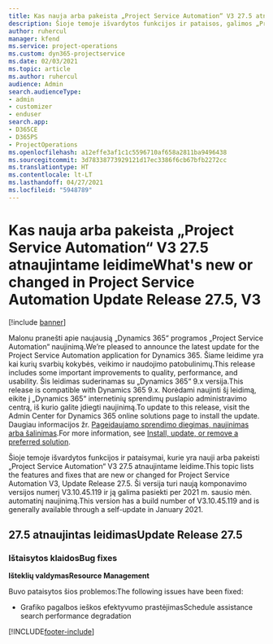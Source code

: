 ```yaml
---
title: Kas nauja arba pakeista „Project Service Automation“ V3 27.5 atnaujintame leidime, karštoji pataisa
description: Šioje temoje išvardytos funkcijos ir pataisos, galimos „Project Service Automation“ V3 27.5 atnaujintame leidime, karštojoje pataisoje.
author: ruhercul
manager: kfend
ms.service: project-operations
ms.custom: dyn365-projectservice
ms.date: 02/03/2021
ms.topic: article
ms.author: ruhercul
audience: Admin
search.audienceType:
- admin
- customizer
- enduser
search.app:
- D365CE
- D365PS
- ProjectOperations
ms.openlocfilehash: a12effe3af1c1c5596710af658a2811ba9496438
ms.sourcegitcommit: 3d78338773929121d17ec3386f6cb67bfb2272cc
ms.translationtype: HT
ms.contentlocale: lt-LT
ms.lasthandoff: 04/27/2021
ms.locfileid: "5948789"
---
```

# <a name="whats-new-or-changed-in-project-service-automation-update-release-275-v3"></a><span data-ttu-id="806d6-103">Kas nauja arba pakeista „Project Service Automation“ V3 27.5 atnaujintame leidime</span><span class="sxs-lookup"><span data-stu-id="806d6-103">What's new or changed in Project Service Automation Update Release 27.5, V3</span></span>

[!include [banner](../includes/psa-now-project-operations.md)]

<span data-ttu-id="806d6-104">Malonu pranešti apie naujausią „Dynamics 365“ programos „Project Service Automation“ naujinimą.</span><span class="sxs-lookup"><span data-stu-id="806d6-104">We’re pleased to announce the latest update for the Project Service Automation application for Dynamics 365.</span></span> <span data-ttu-id="806d6-105">Šiame leidime yra kai kurių svarbių kokybės, veikimo ir naudojimo patobulinimų.</span><span class="sxs-lookup"><span data-stu-id="806d6-105">This release includes some important improvements to quality, performance, and usability.</span></span> <span data-ttu-id="806d6-106">Šis leidimas suderinamas su „Dynamics 365“ 9.x versija.</span><span class="sxs-lookup"><span data-stu-id="806d6-106">This release is compatible with Dynamics 365 9.x.</span></span> <span data-ttu-id="806d6-107">Norėdami naujinti šį leidimą, eikite į „Dynamics 365“ internetinių sprendimų puslapio administravimo centrą, iš kurio galite įdiegti naujinimą.</span><span class="sxs-lookup"><span data-stu-id="806d6-107">To update to this release, visit the Admin Center for Dynamics 365 online solutions page to install the update.</span></span> <span data-ttu-id="806d6-108">Daugiau informacijos žr. [Pageidaujamo sprendimo diegimas, naujinimas arba šalinimas](/power-platform/admin/install-remove-preferred-solution).</span><span class="sxs-lookup"><span data-stu-id="806d6-108">For more information, see [Install, update, or remove a preferred solution](/power-platform/admin/install-remove-preferred-solution).</span></span>

<span data-ttu-id="806d6-109">Šioje temoje išvardytos funkcijos ir pataisymai, kurie yra nauji arba pakeisti „Project Service Automation“ V3 27.5 atnaujintame leidime.</span><span class="sxs-lookup"><span data-stu-id="806d6-109">This topic lists the features and fixes that are new or changed for Project Service Automation V3, Update Release 27.5.</span></span> <span data-ttu-id="806d6-110">Ši versija turi naują komponavimo versijos numerį V3.10.45.119 ir ją galima pasiekti per 2021 m. sausio mėn. automatinį naujinimą.</span><span class="sxs-lookup"><span data-stu-id="806d6-110">This version has a build number of V3.10.45.119 and is generally available through a self-update in January 2021.</span></span>

## <a name="update-release-275"></a><span data-ttu-id="806d6-111">27.5 atnaujintas leidimas</span><span class="sxs-lookup"><span data-stu-id="806d6-111">Update Release 27.5</span></span>

### <a name="bug-fixes"></a><span data-ttu-id="806d6-112">Ištaisytos klaidos</span><span class="sxs-lookup"><span data-stu-id="806d6-112">Bug fixes</span></span>


<span data-ttu-id="806d6-113">**Išteklių valdymas**</span><span class="sxs-lookup"><span data-stu-id="806d6-113">**Resource Management**</span></span>

<span data-ttu-id="806d6-114">Buvo pataisytos šios problemos:</span><span class="sxs-lookup"><span data-stu-id="806d6-114">The following issues have been fixed:</span></span>

- <span data-ttu-id="806d6-115">Grafiko pagalbos ieškos efektyvumo prastėjimas</span><span class="sxs-lookup"><span data-stu-id="806d6-115">Schedule assistance search performance degradation</span></span>


[!INCLUDE[footer-include](../includes/footer-banner.md)]
